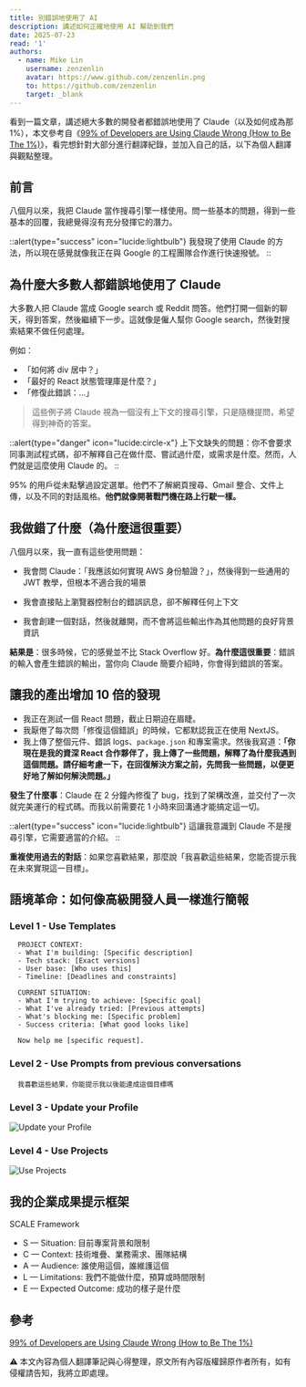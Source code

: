 ```yaml
---
title: 別錯誤地使用了 AI
description: 講述如何正確地使用 AI 幫助到我們
date: 2025-07-23
read: '1'
authors:
  - name: Mike Lin
    username: zenzenlin
    avatar: https://www.github.com/zenzenlin.png
    to: https://github.com/zenzenlin
    target: _blank
---
```


看到一篇文章，講述絕大多數的開發者都錯誤地使用了 Claude（以及如何成為那 1%），本文參考自《[99% of Developers are Using Claude Wrong (How to Be The 1%)](https://medium.com/@alexjamesdunlop/9abfec9cb178)》，看完想針對大部分進行翻譯紀錄，並加入自己的話，以下為個人翻譯與觀點整理。

## 前言

八個月以來，我把 Claude 當作搜尋引擎一樣使用。問一些基本的問題，得到一些基本的回覆，我總覺得沒有充分發揮它的潛力。

::alert{type="success" icon="lucide:lightbulb"}
  我發現了使用 Claude 的方法，所以現在感覺就像我正在與 Google 的工程團隊合作進行快速撥號。
::

## 為什麼大多數人都錯誤地使用了 Claude

大多數人把 Claude 當成 Google search 或 Reddit 問答。他們打開一個新的聊天，得到答案，然後繼續下一步。這就像是僱人幫你 Google search，然後對搜索結果不做任何處理。

例如：

- 「如何將 div 居中？」
- 「最好的 React 狀態管理庫是什麼？」
- 「修復此錯誤：...」

> 這些例子將 Claude 視為一個沒有上下文的搜尋引擎，只是隨機提問，希望得到神奇的答案。

::alert{type="danger" icon="lucide:circle-x"}
  上下文缺失的問題：你不會要求同事測試程式碼，卻不解釋自己在做什麼、嘗試過什麼，或需求是什麼。然而，人們就是這麼使用 Claude 的。
::

95% 的用戶從未點擊過設定選單。他們不了解網頁搜尋、Gmail 整合、文件上傳，以及不同的對話風格。**他們就像開著戰鬥機在路上行駛一樣。**

## 我做錯了什麼（為什麼這很重要）

八個月以來，我一直有這些使用問題：

- 我會問 Claude：「我應該如何實現 AWS 身份驗證？」，然後得到一些通用的 JWT 教學，但根本不適合我的場景

- 我會直接貼上瀏覽器控制台的錯誤訊息，卻不解釋任何上下文

- 我會創建一個對話，然後就離開，而不會將這些輸出作為其他問題的良好背景資訊

**結果是**：很多時候，它的感覺並不比 Stack Overflow 好。**為什麼這很重要**：錯誤的輸入會產生錯誤的輸出，當你向 Claude 簡要介紹時，你會得到錯誤的答案。

## 讓我的產出增加 10 倍的發現

- 我正在測試一個 React 問題，截止日期迫在眉睫。
- 我厭倦了每次問「修復這個錯誤」的時候，它都默認我正在使用 NextJS。
- 我上傳了整個元件、錯誤 logs、`package.json` 和專案需求。然後我寫道：**「你現在是我的資深 React 合作夥伴了，我上傳了一些問題，解釋了為什麼我遇到這個問題。請仔細考慮一下，在回復解決方案之前，先問我一些問題，以便更好地了解如何解決問題。」**

**發生了什麼事**：Claude 在 2 分鐘內修復了 bug，找到了架構改進，並交付了一次就完美運行的程式碼。而我以前需要花 1 小時來回溝通才能搞定這一切。

::alert{type="success" icon="lucide:lightbulb"}
  這讓我意識到 Claude 不是搜尋引擎，它需要適當的介紹。
::

**重複使用過去的對話**：如果您喜歡結果，那麼說「我喜歡這些結果，您能否提示我在未來實現這一目標」。

## 語境革命：如何像高級開發人員一樣進行簡報

### Level 1 - Use Templates

```text
  PROJECT CONTEXT:
  - What I'm building: [Specific description]
  - Tech stack: [Exact versions]
  - User base: [Who uses this]
  - Timeline: [Deadlines and constraints]

  CURRENT SITUATION:
  - What I'm trying to achieve: [Specific goal]
  - What I've already tried: [Previous attempts]
  - What's blocking me: [Specific problem]
  - Success criteria: [What good looks like]

  Now help me [specific request].
```

### Level 2 - Use Prompts from previous conversations

```text
  我喜歡這些結果，你能提示我以後能達成這個目標嗎
```

### Level 3 - Update your Profile

![Update your Profile](https://miro.medium.com/v2/resize:fit:1400/format:webp/1*wYWx731QUmibNXLPmguxBQ.png)

### Level 4 - Use Projects

![Use Projects](https://miro.medium.com/v2/resize:fit:1400/format:webp/1*UmNUf-RBqgV4K0jO0fRPeg.png)

## 我的企業成果提示框架

SCALE Framework

- S — Situation: 目前專案背景和限制
- C — Context: 技術堆疊、業務需求、團隊結構
- A — Audience: 誰使用這個，誰維護這個
- L — Limitations: 我們不能做什麼，預算或時間限制
- E — Expected Outcome: 成功的樣子是什麼

## 參考

[99% of Developers are Using Claude Wrong (How to Be The 1%)](https://medium.com/@alexjamesdunlop/9abfec9cb178)

⚠️ 本文內容為個人翻譯筆記與心得整理，原文所有內容版權歸原作者所有，如有侵權請告知，我將立即處理。
